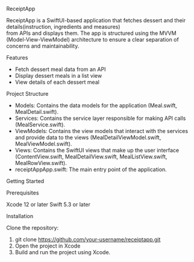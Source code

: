 ReceiptApp

ReceiptApp is a SwiftUI-based application that fetches dessert and their details(instruction, ingredients and measures)  
from APIs and displays them. The app is structured using the MVVM (Model-View-ViewModel) architecture to ensure a 
clear separation of concerns and maintainability.

Features

- Fetch dessert meal data from an API
- Display dessert meals in a list view
- View details of each dessert meal

Project Structure

- Models: Contains the data models for the application (Meal.swift, MealDetail.swift).
- Services: Contains the service layer responsible for making API calls (MealService.swift).
- ViewModels: Contains the view models that interact with the services and provide data to the views (MealDetailViewModel.swift, MealViewModel.swift).
- Views: Contains the SwiftUI views that make up the user interface (ContentView.swift, MealDetailView.swift, MealListView.swift, MealRowView.swift).
- receiptAppApp.swift: The main entry point of the application.

Getting Started

Prerequisites

Xcode 12 or later
Swift 5.3 or later

Installation

Clone the repository:
1. git clone https://github.com/your-username/receiptapp.git
2. Open the project in Xcode
3. Build and run the project using Xcode.




